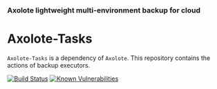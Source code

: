 
### Axolote lightweight multi-environment backup for cloud
# Axolote-Tasks

`Axolote-Tasks` is a dependency of `Axolote`. This repository contains the actions of backup executors.


[![Build Status](https://travis-ci.org/paulosrjr/Axolote-Tasks.svg?branch=development)](https://travis-ci.org/paulosrjr/Axolote-Tasks)
[![Known Vulnerabilities](https://snyk.io/test/github/paulosrjr/Axolote-Tasks/badge.svg)](https://snyk.io/test/github/{username}/{repo})